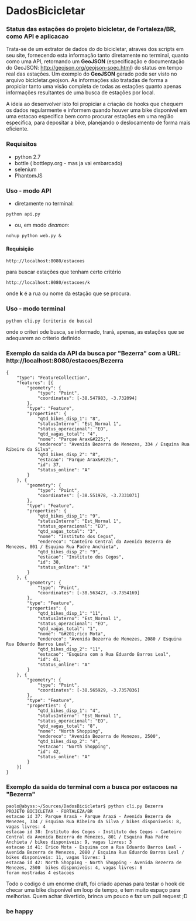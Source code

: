 # DadosBicicletar
### Status das estações do projeto bicicletar, de Fortaleza/BR, como API e aplicacao

Trata-se de um extrator de dados do do bicicletar, atraves dos scripts em seu site,
fornecendo esta informação tanto diretamente no terminal, quanto como uma API,
retornando um **GeoJSON** (especificação e documentação do GeoJSON:
http://geojson.org/geojson-spec.html) do status em tempo real das estações. Um exemplo
do **GeoJSON** gerado pode ser visto no arquivo  bicicletar.geojson.
As informações são tratadas de forma a propiciar tanto uma visão completa de todas as
estações quanto apenas informações resultantes de uma busca de estações por local.

A ideia ao desenvolver isto foi propiciar a criação de hooks que chequem os dados
regularmente e informem quando houver uma bike disponivel em uma estacao especifica
bem como procurar estações em uma região especifica, para depositar a bike,
planejando o deslocamento de forma mais eficiente.

### Requisitos
- python 2.7
- bottle ( bottlepy.org - mas ja vai embarcado)
- selenium
- PhantomJS

### Uso - modo API

- diretamente no terminal:
```
python api.py
```
- ou, em modo *deamon*:
```
nohup python web.py &
```

#### Requisição
```
http://localhost:8080/estacoes
```
para buscar estações que tenham certo critério
```
http://localhost:8080/estacoes/k
```
onde **k** é a rua ou nome da estação que se procura.

### Uso - modo terminal
```
python cli.py [criterio de busca]
```
onde o criteri ode busca, se informado, trará, apenas, as estações que se
adequarem ao criterio definido


### Exemplo da saida da API da busca por "Bezerra" com a URL: http://localhost:8080/estacoes/Bezerra
```
{
	"type": "FeatureCollection",
	"features": [{
		"geometry": {
			"type": "Point",
			"coordinates": [-38.547983, -3.732094]
		},
		"type": "Feature",
		"properties": {
			"qtd_bikes_disp_1": "8",
			"statusInterno": "Est_Normal 1",
			"status_operacional": "EO",
			"qtd_vagas_total": "4",
			"nome": "Parque Arax&#225;",
			"endereco": "Avenida Bezerra de Menezes, 334 / Esquina Rua Ribeiro da Silva",
			"qtd_bikes_disp_2": "8",
			"estacao": "Parque Arax&#225;",
			"id": 37,
			"status_online": "A"
		}
	}, {
		"geometry": {
			"type": "Point",
			"coordinates": [-38.551978, -3.7331071]
		},
		"type": "Feature",
		"properties": {
			"qtd_bikes_disp_1": "9",
			"statusInterno": "Est_Normal 1",
			"status_operacional": "EO",
			"qtd_vagas_total": "3",
			"nome": "Instituto dos Cegos",
			"endereco": "Canteiro Central da Avenida Bezerra de Menezes, 801 / Esquina Rua Padre Anchieta",
			"qtd_bikes_disp_2": "9",
			"estacao": "Instituto dos Cegos",
			"id": 38,
			"status_online": "A"
		}
	}, {
		"geometry": {
			"type": "Point",
			"coordinates": [-38.563427, -3.7354169]
		},
		"type": "Feature",
		"properties": {
			"qtd_bikes_disp_1": "11",
			"statusInterno": "Est_Normal 1",
			"status_operacional": "EO",
			"qtd_vagas_total": "1",
			"nome": "&#201;rico Mota",
			"endereco": "Avenida Bezerra de Menezes, 2080 / Esquina Rua Eduardo Barros Leal",
			"qtd_bikes_disp_2": "11",
			"estacao": "Esquina com a Rua Eduardo Barros Leal",
			"id": 41,
			"status_online": "A"
		}
	}, {
		"geometry": {
			"type": "Point",
			"coordinates": [-38.565929, -3.7357836]
		},
		"type": "Feature",
		"properties": {
			"qtd_bikes_disp_1": "4",
			"statusInterno": "Est_Normal 1",
			"status_operacional": "EO",
			"qtd_vagas_total": "8",
			"nome": "North Shopping",
			"endereco": "Avenida Bezerra de Menezes, 2500",
			"qtd_bikes_disp_2": "4",
			"estacao": "North Shopping",
			"id": 42,
			"status_online": "A"
		}
	}]
}
```
### Exemplo da saida do terminal com a busca por estacoes na "Bezerra"
```
paolo@abyss:~/Sources/DadosBicicletar$ python cli.py Bezerra
PROJETO BICICLETAR - FORTALEZA/BR
estacao id 37: Parque Araxá - Parque Araxá - Avenida Bezerra de Menezes, 334 / Esquina Rua Ribeiro da Silva / bikes disponiveis: 8, vagas livres: 4
estacao id 38: Instituto dos Cegos - Instituto dos Cegos - Canteiro Central da Avenida Bezerra de Menezes, 801 / Esquina Rua Padre Anchieta / bikes disponiveis: 9, vagas livres: 3
estacao id 41: Érico Mota - Esquina com a Rua Eduardo Barros Leal - Avenida Bezerra de Menezes, 2080 / Esquina Rua Eduardo Barros Leal / bikes disponiveis: 11, vagas livres: 1
estacao id 42: North Shopping - North Shopping - Avenida Bezerra de Menezes, 2500  bikes disponiveis: 4, vagas livres: 8
foram mostradas 4 estacoes

```

Todo o codigo é um enorme draft, foi criado apenas para testar o hook de checar uma bike disponível em loop de tempo, e tem muito espaço para melhorias. Quem achar divertido, brinca um pouco e faz um pull request ;D

### be happy

